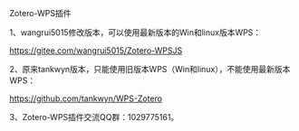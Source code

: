 Zotero-WPS插件

1、wangrui5015修改版本，可以使用最新版本的Win和linux版本WPS：

https://gitee.com/wangrui5015/Zotero-WPSJS


2、原来tankwyn版本，只能使用旧版本WPS（Win和linux），不能使用最新版本WPS：

https://github.com/tankwyn/WPS-Zotero


3、Zotero-WPS插件交流QQ群：1029775161。
